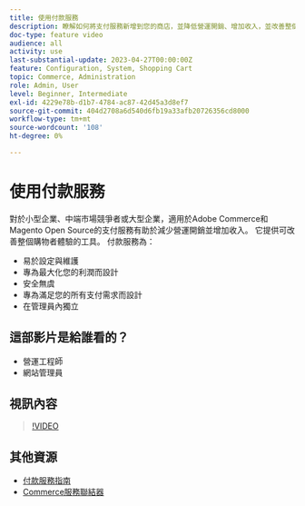 ```yaml
---
title: 使用付款服務
description: 瞭解如何將支付服務新增到您的商店，並降低營運開銷、增加收入，並改善整個購物者體驗。
doc-type: feature video
audience: all
activity: use
last-substantial-update: 2023-04-27T00:00:00Z
feature: Configuration, System, Shopping Cart
topic: Commerce, Administration
role: Admin, User
level: Beginner, Intermediate
exl-id: 4229e78b-d1b7-4784-ac87-42d45a3d8ef7
source-git-commit: 404d2708a6d540d6fb19a33afb20726356cd8000
workflow-type: tm+mt
source-wordcount: '108'
ht-degree: 0%

---
```


# 使用付款服務

對於小型企業、中端市場競爭者或大型企業，適用於Adobe Commerce和Magento Open Source的支付服務有助於減少營運開銷並增加收入。 它提供可改善整個購物者體驗的工具。 付款服務為：

- 易於設定與維護
- 專為最大化您的利潤而設計
- 安全無虞
- 專為滿足您的所有支付需求而設計
- 在管理員內獨立

## 這部影片是給誰看的？

- 營運工程師
- 網站管理員

## 視訊內容

>[!VIDEO](https://video.tv.adobe.com/v/343990?quality=12&learn=on)

## 其他資源

- [付款服務指南](https://experienceleague.adobe.com/docs/commerce-merchant-services/payment-services/guide-overview.html)
- [Commerce服務聯結器](https://experienceleague.adobe.com/docs/commerce-merchant-services/user-guides/integration-services/saas.html)
